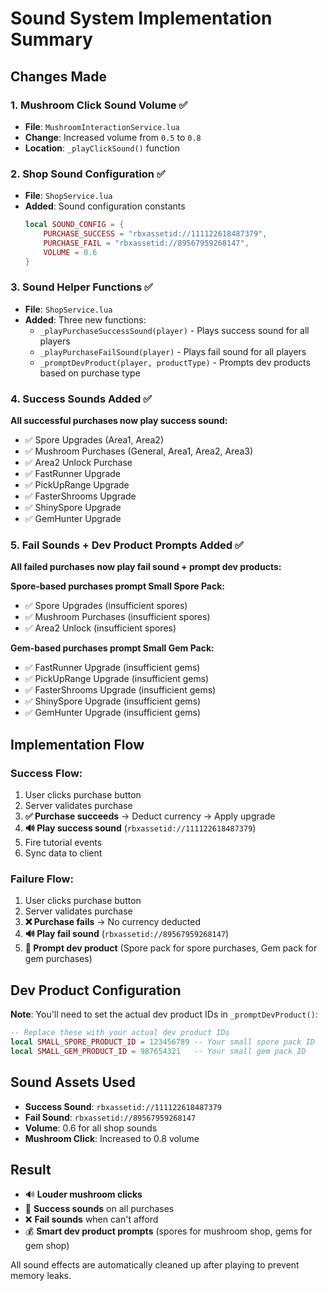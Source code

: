 # Sound System Implementation Summary

## Changes Made

### 1. **Mushroom Click Sound Volume** ✅
- **File**: `MushroomInteractionService.lua`
- **Change**: Increased volume from `0.5` to `0.8`
- **Location**: `_playClickSound()` function

### 2. **Shop Sound Configuration** ✅
- **File**: `ShopService.lua`
- **Added**: Sound configuration constants
  ```lua
  local SOUND_CONFIG = {
      PURCHASE_SUCCESS = "rbxassetid://111122618487379",
      PURCHASE_FAIL = "rbxassetid://89567959268147",
      VOLUME = 0.6
  }
  ```

### 3. **Sound Helper Functions** ✅
- **File**: `ShopService.lua`
- **Added**: Three new functions:
  - `_playPurchaseSuccessSound(player)` - Plays success sound for all players
  - `_playPurchaseFailSound(player)` - Plays fail sound for all players  
  - `_promptDevProduct(player, productType)` - Prompts dev products based on purchase type

### 4. **Success Sounds Added** ✅
**All successful purchases now play success sound:**
- ✅ Spore Upgrades (Area1, Area2)
- ✅ Mushroom Purchases (General, Area1, Area2, Area3)
- ✅ Area2 Unlock Purchase
- ✅ FastRunner Upgrade
- ✅ PickUpRange Upgrade
- ✅ FasterShrooms Upgrade
- ✅ ShinySpore Upgrade
- ✅ GemHunter Upgrade

### 5. **Fail Sounds + Dev Product Prompts Added** ✅
**All failed purchases now play fail sound + prompt dev products:**

**Spore-based purchases prompt Small Spore Pack:**
- ✅ Spore Upgrades (insufficient spores)
- ✅ Mushroom Purchases (insufficient spores)
- ✅ Area2 Unlock (insufficient spores)

**Gem-based purchases prompt Small Gem Pack:**
- ✅ FastRunner Upgrade (insufficient gems)
- ✅ PickUpRange Upgrade (insufficient gems)
- ✅ FasterShrooms Upgrade (insufficient gems)
- ✅ ShinySpore Upgrade (insufficient gems)
- ✅ GemHunter Upgrade (insufficient gems)

## Implementation Flow

### Success Flow:
1. User clicks purchase button
2. Server validates purchase
3. **✅ Purchase succeeds** → Deduct currency → Apply upgrade
4. **🔊 Play success sound** (`rbxassetid://111122618487379`)
5. Fire tutorial events
6. Sync data to client

### Failure Flow:
1. User clicks purchase button
2. Server validates purchase
3. **❌ Purchase fails** → No currency deducted
4. **🔊 Play fail sound** (`rbxassetid://89567959268147`)
5. **💎 Prompt dev product** (Spore pack for spore purchases, Gem pack for gem purchases)

## Dev Product Configuration

**Note**: You'll need to set the actual dev product IDs in `_promptDevProduct()`:
```lua
-- Replace these with your actual dev product IDs
local SMALL_SPORE_PRODUCT_ID = 123456789 -- Your small spore pack ID
local SMALL_GEM_PRODUCT_ID = 987654321   -- Your small gem pack ID
```

## Sound Assets Used
- **Success Sound**: `rbxassetid://111122618487379`
- **Fail Sound**: `rbxassetid://89567959268147`
- **Volume**: 0.6 for all shop sounds
- **Mushroom Click**: Increased to 0.8 volume

## Result
- 🔊 **Louder mushroom clicks**
- 🎵 **Success sounds** on all purchases
- ❌ **Fail sounds** when can't afford
- 💰 **Smart dev product prompts** (spores for mushroom shop, gems for gem shop)

All sound effects are automatically cleaned up after playing to prevent memory leaks.